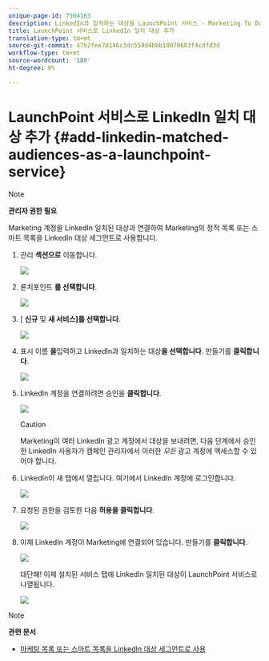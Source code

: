 ```yaml
---
unique-page-id: 7504163
description: LinkedIn과 일치하는 대상을 LaunchPoint 서비스 - Marketing To Docs - 제품 문서로 추가
title: LaunchPoint 서비스로 LinkedIn 일치 대상 추가
translation-type: tm+mt
source-git-commit: 47b2fee7d146c3dc558d4bbb10070683f4cdfd3d
workflow-type: tm+mt
source-wordcount: '180'
ht-degree: 0%

---
```



# LaunchPoint 서비스로 LinkedIn 일치 대상 추가 {#add-linkedin-matched-audiences-as-a-launchpoint-service}

>[!NOTE]
>
>**관리자 권한 필요**

Marketing 계정을 LinkedIn 일치된 대상과 연결하여 Marketing의 정적 목록 또는 스마트 목록을 LinkedIn 대상 세그먼트로 사용합니다.

1. 관리 **섹션으로** 이동합니다.

   ![](assets/admin.png)

1. 론치포인트 **를 선택합니다**.

   ![](assets/image2014-12-5-14-3a35-3a27.png)

1. [ **신규** 및 **새 서비스]를 선택합니다**.

   ![](assets/image2014-12-5-14-3a37-3a33.png)

1. 표시 이름 **을**&#x200B;입력하고 LinkedIn과 일치하는 대상&#x200B;**을 선택합니다**. 만들기를 **클릭합니다**.

   ![](assets/image2018-2-23-14-3a25-3a39.png)

1. LinkedIn 계정을 연결하려면 승인을 **클릭합니다**.

   ![](assets/authorizeaccount.png)

   >[!CAUTION]
   >
   >Marketing이 여러 LinkedIn 광고 계정에서 대상을 보내려면, 다음 단계에서 승인한 LinkedIn 사용자가 캠페인 관리자에서 이러한 *모든* 광고 계정에 액세스할 수 있어야 합니다.

1. LinkedIn이 새 탭에서 열립니다. 여기에서 LinkedIn 계정에 로그인합니다.

   ![](assets/image2018-2-23-14-3a32-3a20.png)

1. 요청된 권한을 검토한 다음 **허용을 클릭합니다**.

   ![](assets/li-permissions.png)

1. 이제 LinkedIn 계정이 Marketing에 연결되어 있습니다. 만들기를 **클릭합니다**.

   ![](assets/image2018-2-23-14-3a35-3a55.png)

   대단해! 이제 설치된 서비스 탭에 LinkedIn 일치된 대상이 LaunchPoint 서비스로 나열됩니다.

   ![](assets/bartholomew2.png)

>[!NOTE]
>
>**관련 문서**
>
>* [마케팅 목록 또는 스마트 목록을 LinkedIn 대상 세그먼트로 사용](../../../product-docs/demand-generation/social/social-functions/use-a-marketo-list-or-smart-list-as-a-linkedin-audience-segment.md)

>



